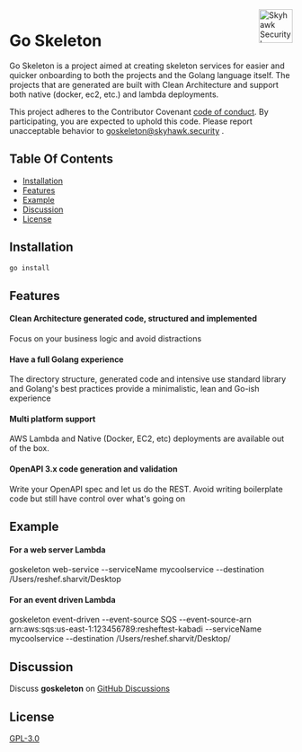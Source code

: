 <a href="https://skyhawk.security/">
    <img src="https://avatars.githubusercontent.com/u/134402648?s=200&v=4" alt="Skyhawk Security logo" title="Skyhawk Security" align="right" height="60" />
</a>

# Go Skeleton

Go Skeleton is a project aimed at creating skeleton services for easier and quicker onboarding to both the projects and
the Golang language itself.
The projects that are generated are built with Clean Architecture and support both native (docker, ec2, etc.) and lambda
deployments.

This project adheres to the Contributor Covenant [code of conduct](CODE_OF_CONDUCT.md).
By participating, you are expected to uphold this code. Please report unacceptable behavior to [goskeleton@skyhawk.security](mailto:goskeleton@skyhawk.security) .

## Table Of Contents

- [Installation](#installation)
- [Features](#features)
- [Example](#example)
- [Discussion](#discussion)
- [License](#license)

## Installation
```zsh
go install
```

## Features
#### Clean Architecture generated code, structured and implemented
Focus on your business logic and avoid distractions

#### Have a full Golang experience
The directory structure, generated code and intensive use standard library and Golang's best practices provide a minimalistic, lean and Go-ish experience

#### Multi platform support
AWS Lambda and Native (Docker, EC2, etc) deployments are available out of the box.

#### OpenAPI 3.x code generation and validation
Write your OpenAPI spec and let us do the REST. Avoid writing boilerplate code but still have control over what's going on


## Example
#### For a web server Lambda
goskeleton web-service --serviceName mycoolservice --destination /Users/reshef.sharvit/Desktop

#### For an event driven Lambda
goskeleton event-driven --event-source SQS --event-source-arn arn:aws:sqs:us-east-1:123456789:resheftest-kabadi --serviceName mycoolservice --destination /Users/reshef.sharvit/Desktop/


## Discussion
Discuss **goskeleton** on [GitHub Discussions](https://github.com/skyhawk-security/goskeleton/discussions)


## License
[GPL-3.0](https://github.com/skyhawk-security/goskeleton/blob/main/LICENSE.md)
